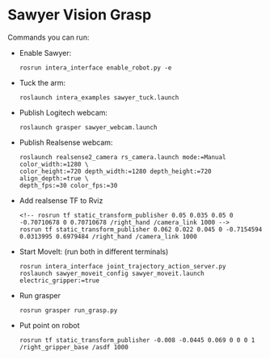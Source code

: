 # Sawyer Vision Grasp

Commands you can run:

- Enable Sawyer:
    ```
    rosrun intera_interface enable_robot.py -e
    ```
- Tuck the arm: 
    ```
    roslaunch intera_examples sawyer_tuck.launch
    ```
- Publish Logitech webcam:
    ```
    roslaunch grasper sawyer_webcam.launch
    ```
- Publish Realsense webcam:
    ```
    roslaunch realsense2_camera rs_camera.launch mode:=Manual color_width:=1280 \
    color_height:=720 depth_width:=1280 depth_height:=720 align_depth:=true \
    depth_fps:=30 color_fps:=30
    ```
- Add realsense TF to Rviz
    ```
    <!-- rosrun tf static_transform_publisher 0.05 0.035 0.05 0 -0.70710678 0 0.70710678 /right_hand /camera_link 1000 -->
    rosrun tf static_transform_publisher 0.062 0.022 0.045 0 -0.7154594 0.0313995 0.6979484 /right_hand /camera_link 1000
    ```
- Start MoveIt: (run both in different terminals)
    ```
    rosrun intera_interface joint_trajectory_action_server.py
    roslaunch sawyer_moveit_config sawyer_moveit.launch electric_gripper:=true
    ```
- Run grasper
    ```
    rosrun grasper run_grasp.py
    ```
- Put point on robot
    ```
    rosrun tf static_transform_publisher -0.008 -0.0445 0.069 0 0 0 1 /right_gripper_base /asdf 1000
    ```
